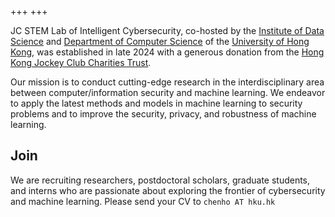 +++
+++

JC STEM Lab of Intelligent Cybersecurity, co-hosted by the [Institute of Data Science](https://datascience.hku.hk) and [Department of Computer Science](https://www.cs.hku.hk) of the [University of Hong Kong](https://hku.hk), was established in late 2024 with a generous donation from the [Hong Kong Jockey Club Charities Trust](https://charities.hkjc.com/charities/english/charities-trust/index.aspx).

Our mission is to conduct cutting-edge research in the interdisciplinary area between computer/information security and machine learning. We endeavor to apply the latest methods and models in machine learning to security problems and to improve the security, privacy, and robustness of machine learning.

## Join

We are recruiting researchers, postdoctoral scholars, graduate students, and interns who are passionate about exploring the frontier of cybersecurity and machine learning. Please send your CV to `chenho AT hku.hk`
